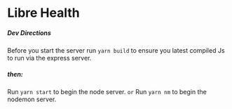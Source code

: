 # Libre Health

##### Dev Directions

Before you start the server run `yarn build` to ensure you latest compiled Js to run via the express server.

##### then:
Run `yarn start` to begin the node server.
`or`
Run `yarn nm` to begin the nodemon server.
